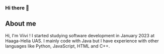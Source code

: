 ### Hi there 👋

## About me
Hi, I'm Viivi ! I started studying software development in January 2023 at Haaga-Helia UAS. I mainly code with Java but I have experience with other languages like Python, JavaScript, HTML and C++. 

<!--
**viivisalin/viivisalin** is a ✨ _special_ ✨ repository because its `README.md` (this file) appears on your GitHub profile.

Here are some ideas to get you started:

- 🔭 I’m currently working on ...
- 🌱 I’m currently learning ...
- 👯 I’m looking to collaborate on ...
- 🤔 I’m looking for help with ...
- 💬 Ask me about ...
- 📫 How to reach me: ...
- 😄 Pronouns: ...
- ⚡ Fun fact: ...
-->
